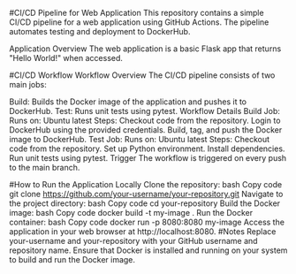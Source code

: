 #CI/CD Pipeline for Web Application
This repository contains a simple CI/CD pipeline for a web application using GitHub Actions. The pipeline automates testing and deployment to DockerHub.

Application Overview
The web application is a basic Flask app that returns "Hello World!" when accessed.

#CI/CD Workflow
Workflow Overview
The CI/CD pipeline consists of two main jobs:

Build: Builds the Docker image of the application and pushes it to DockerHub.
Test: Runs unit tests using pytest.
Workflow Details
Build Job:
Runs on: Ubuntu latest
Steps:
Checkout code from the repository.
Login to DockerHub using the provided credentials.
Build, tag, and push the Docker image to DockerHub.
Test Job:
Runs on: Ubuntu latest
Steps:
Checkout code from the repository.
Set up Python environment.
Install dependencies.
Run unit tests using pytest.
Trigger
The workflow is triggered on every push to the main branch.

#How to Run the Application Locally
Clone the repository:
bash
Copy code
git clone https://github.com/your-username/your-repository.git
Navigate to the project directory:
bash
Copy code
cd your-repository
Build the Docker image:
bash
Copy code
docker build -t my-image .
Run the Docker container:
bash
Copy code
docker run -p 8080:8080 my-image
Access the application in your web browser at http://localhost:8080.
#Notes
Replace your-username and your-repository with your GitHub username and repository name.
Ensure that Docker is installed and running on your system to build and run the Docker image.
